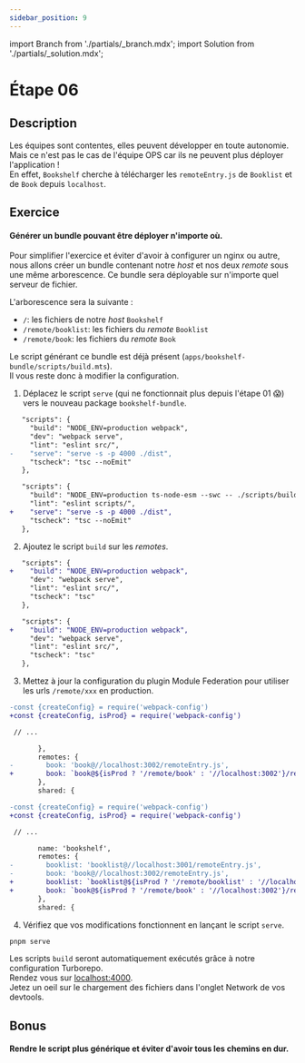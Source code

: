```yaml
---
sidebar_position: 9
---
```


import Branch from './partials/\_branch.mdx';
import Solution from './partials/\_solution.mdx';

# Étape 06

<Branch step="06" />

## Description

Les équipes sont contentes, elles peuvent développer en toute autonomie.  
Mais ce n'est pas le cas de l'équipe OPS car ils ne peuvent plus déployer l'application !  
En effet, `Bookshelf` cherche à télécharger les `remoteEntry.js` de `Booklist` et de `Book` depuis `localhost`.

## Exercice

#### Générer un bundle pouvant être déployer n'importe où.

Pour simplifier l'exercice et éviter d'avoir à configurer un nginx ou autre, nous allons créer un bundle contenant notre _host_ et nos deux _remote_ sous une même arborescence.
Ce bundle sera déployable sur n'importe quel serveur de fichier.

L'arborescence sera la suivante :

- `/`: les fichiers de notre _host_ `Bookshelf`
- `/remote/booklist`: les fichiers du _remote_ `Booklist`
- `/remote/book`: les fichiers du _remote_ `Book`

Le script générant ce bundle est déjà présent (`apps/bookshelf-bundle/scripts/build.mts`).  
Il vous reste donc à modifier la configuration.

1. Déplacez le script `serve` (qui ne fonctionnait plus depuis l'étape 01 😱) vers le nouveau package `bookshelf-bundle`.

```diff title="apps/bookshelf/package.json"
   "scripts": {
     "build": "NODE_ENV=production webpack",
     "dev": "webpack serve",
     "lint": "eslint src/",
-    "serve": "serve -s -p 4000 ./dist",
     "tscheck": "tsc --noEmit"
   },
```

```diff title="apps/bookshelf-bundle/package.json"
   "scripts": {
     "build": "NODE_ENV=production ts-node-esm --swc -- ./scripts/build.mts",
     "lint": "eslint scripts/",
+    "serve": "serve -s -p 4000 ./dist",
     "tscheck": "tsc --noEmit"
   },
```

2. Ajoutez le script `build` sur les _remotes_.

```diff title="apps/book/package.json"
   "scripts": {
+    "build": "NODE_ENV=production webpack",
     "dev": "webpack serve",
     "lint": "eslint src/",
     "tscheck": "tsc"
   },
```

```diff title="apps/booklist/package.json"
   "scripts": {
+    "build": "NODE_ENV=production webpack",
     "dev": "webpack serve",
     "lint": "eslint src/",
     "tscheck": "tsc"
   },
```

3. Mettez à jour la configuration du plugin Module Federation pour utiliser les urls `/remote/xxx` en production.

```diff title="apps/booklist/webpack.config.js"
-const {createConfig} = require('webpack-config')
+const {createConfig, isProd} = require('webpack-config')

 // ...

       },
       remotes: {
-        book: 'book@//localhost:3002/remoteEntry.js',
+        book: `book@${isProd ? '/remote/book' : '//localhost:3002'}/remoteEntry.js`,
       },
       shared: {
```

```diff title="apps/bookshelf/webpack.config.js"
-const {createConfig} = require('webpack-config')
+const {createConfig, isProd} = require('webpack-config')

 // ...

       name: 'bookshelf',
       remotes: {
-        booklist: 'booklist@//localhost:3001/remoteEntry.js',
-        book: 'book@//localhost:3002/remoteEntry.js',
+        booklist: `booklist@${isProd ? '/remote/booklist' : '//localhost:3001'}/remoteEntry.js`,
+        book: `book@${isProd ? '/remote/book' : '//localhost:3002'}/remoteEntry.js`,
       },
       shared: {
```

4. Vérifiez que vos modifications fonctionnent en lançant le script `serve`.

```bash
pnpm serve
```

Les scripts `build` seront automatiquement exécutés grâce à notre configuration Turborepo.  
Rendez vous sur [localhost:4000](http://localhost:4000).  
Jetez un oeil sur le chargement des fichiers dans l'onglet Network de vos devtools.

## Bonus

#### Rendre le script plus générique et éviter d'avoir tous les chemins en dur.

<Solution step="06" />
